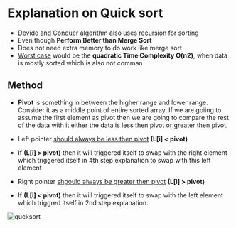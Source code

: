# Explanation on Quick sort
* <ins>Devide and Conquer</ins> algorithm also uses <ins>recursion</ins> for sorting
* Even though **Perform Better than Merge Sort**
* Does not need extra memory to do work like merge sort
* <ins>Worst case</ins> would be the **quadratic Time Complexity O(n2)**, when data is mostly sorted which is also not comman

## Method
* **Pivot** is something in between the higher range and lower range. Consider it as a middle point of entire sorted array. If we are goiing to assume the first element as pivot then we are going to compare the rest of the data with it either the data is less then pivot or greater then pivot.  

* Left pointer <ins>should always be less then pivot</ins> **(L[i] < pivot)**
* If **(L[i] > pivot)** then it will triggered itself to swap with the right element which triggered itself in 4th step explanation to swap with this left element
* Right pointer <ins>shpould always be greater then pivot</ins> **(L[i] > pivot)**
* If **(L[i] < pivot)** then it will triggered itself to swap with the left element which triggred itself in 2nd step explanation.  

![qucksort](https://user-images.githubusercontent.com/54584388/220218043-98adc160-5b4b-451c-b485-76ff9e85382d.jpeg)
